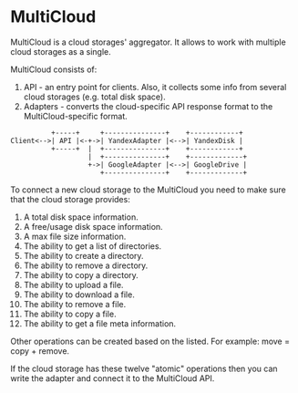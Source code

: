 # MultiCloud

MultiCloud is a cloud storages' aggregator. It allows to work with multiple cloud storages as a single.

MultiCloud consists of:
1) API - an entry point for clients. Also, it collects some info from several cloud storages (e.g. total disk space).
2) Adapters - converts the cloud-specific API response format to the MultiCloud-specific format.

```
          +-----+     +---------------+    +------------+
Client<-->| API |<-+->| YandexAdapter |<-->| YandexDisk |
          +-----+  |  +---------------+    +------------+
                   |  +---------------+    +-------------+
                   +->| GoogleAdapter |<-->| GoogleDrive |
                      +---------------+    +-------------+
```

To connect a new cloud storage to the MultiCloud you need to make sure that the cloud storage provides:
1) A total disk space information.
2) A free/usage disk space information.
3) A max file size information.
4) The ability to get a list of directories.
5) The ability to create a directory.
6) The ability to remove a directory.
7) The ability to copy a directory.
8) The ability to upload a file.
9) The ability to download a file.
10) The ability to remove a file.
11) The ability to copy a file.
12) The ability to get a file meta information.

Other operations can be created based on the listed. For example: move = copy + remove.

If the cloud storage has these twelve "atomic" operations then you can write the adapter and connect it to the MultiCloud API.
